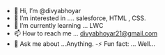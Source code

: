 - 👋 Hi, I’m @divyabhoyar
- 👀 I’m interested in .... salesforce, HTML , CSS.
- 🌱 I’m currently learning ... LWC
- 📫 How to reach me ... divyabhoyar21@gmail.com
- 💬 Ask me about ...Anything.
-⚡ Fun fact: ... Well...


<!---
divyabhoyar/divyabhoyar is a ✨ special ✨ repository because its `README.md` (this file) appears on your GitHub profile.
You can click the Preview link to take a look at your changes.
--->
